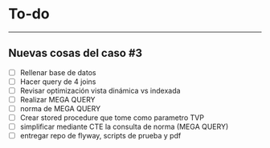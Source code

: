# To-do
---
## Nuevas cosas del caso #3
- [ ] Rellenar base de datos
- [ ] Hacer query de 4 joins
- [ ] Revisar optimización vista dinámica vs indexada
- [ ] Realizar MEGA QUERY
- [ ] norma de MEGA QUERY
- [ ] Crear stored procedure que tome como parametro TVP
- [ ] simplificar mediante CTE la consulta de norma (MEGA QUERY)
- [ ] entregar repo de flyway, scripts de prueba y pdf
